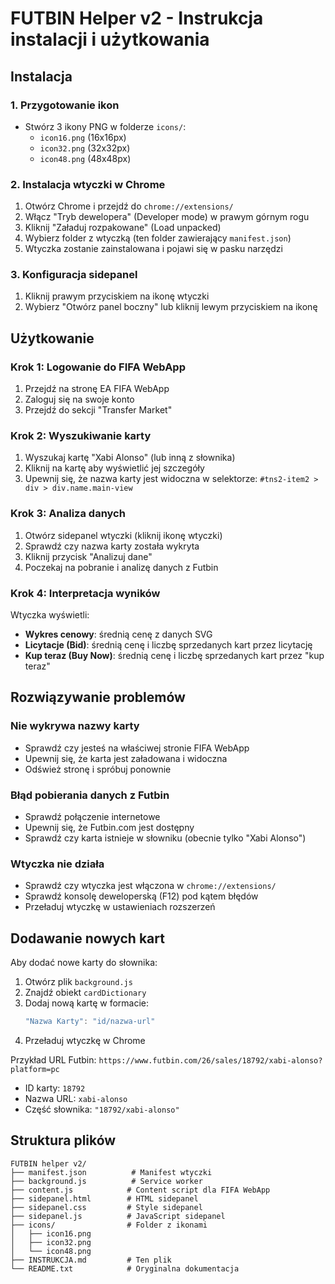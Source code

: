 # FUTBIN Helper v2 - Instrukcja instalacji i użytkowania

## Instalacja

### 1. Przygotowanie ikon
- Stwórz 3 ikony PNG w folderze `icons/`:
  - `icon16.png` (16x16px)
  - `icon32.png` (32x32px) 
  - `icon48.png` (48x48px)

### 2. Instalacja wtyczki w Chrome
1. Otwórz Chrome i przejdź do `chrome://extensions/`
2. Włącz "Tryb dewelopera" (Developer mode) w prawym górnym rogu
3. Kliknij "Załaduj rozpakowane" (Load unpacked)
4. Wybierz folder z wtyczką (ten folder zawierający `manifest.json`)
5. Wtyczka zostanie zainstalowana i pojawi się w pasku narzędzi

### 3. Konfiguracja sidepanel
1. Kliknij prawym przyciskiem na ikonę wtyczki
2. Wybierz "Otwórz panel boczny" lub kliknij lewym przyciskiem na ikonę

## Użytkowanie

### Krok 1: Logowanie do FIFA WebApp
1. Przejdź na stronę EA FIFA WebApp
2. Zaloguj się na swoje konto
3. Przejdź do sekcji "Transfer Market"

### Krok 2: Wyszukiwanie karty
1. Wyszukaj kartę "Xabi Alonso" (lub inną z słownika)
2. Kliknij na kartę aby wyświetlić jej szczegóły
3. Upewnij się, że nazwa karty jest widoczna w selektorze: `#tns2-item2 > div > div.name.main-view`

### Krok 3: Analiza danych
1. Otwórz sidepanel wtyczki (kliknij ikonę wtyczki)
2. Sprawdź czy nazwa karty została wykryta
3. Kliknij przycisk "Analizuj dane"
4. Poczekaj na pobranie i analizę danych z Futbin

### Krok 4: Interpretacja wyników
Wtyczka wyświetli:
- **Wykres cenowy**: średnią cenę z danych SVG
- **Licytacje (Bid)**: średnią cenę i liczbę sprzedanych kart przez licytację
- **Kup teraz (Buy Now)**: średnią cenę i liczbę sprzedanych kart przez "kup teraz"

## Rozwiązywanie problemów

### Nie wykrywa nazwy karty
- Sprawdź czy jesteś na właściwej stronie FIFA WebApp
- Upewnij się, że karta jest załadowana i widoczna
- Odśwież stronę i spróbuj ponownie

### Błąd pobierania danych z Futbin
- Sprawdź połączenie internetowe
- Upewnij się, że Futbin.com jest dostępny
- Sprawdź czy karta istnieje w słowniku (obecnie tylko "Xabi Alonso")

### Wtyczka nie działa
- Sprawdź czy wtyczka jest włączona w `chrome://extensions/`
- Sprawdź konsolę deweloperską (F12) pod kątem błędów
- Przeładuj wtyczkę w ustawieniach rozszerzeń

## Dodawanie nowych kart

Aby dodać nowe karty do słownika:
1. Otwórz plik `background.js`
2. Znajdź obiekt `cardDictionary`
3. Dodaj nową kartę w formacie:
   ```javascript
   "Nazwa Karty": "id/nazwa-url"
   ```
4. Przeładuj wtyczkę w Chrome

Przykład URL Futbin: `https://www.futbin.com/26/sales/18792/xabi-alonso?platform=pc`
- ID karty: `18792`
- Nazwa URL: `xabi-alonso`
- Część słownika: `"18792/xabi-alonso"`

## Struktura plików

```
FUTBIN helper v2/
├── manifest.json          # Manifest wtyczki
├── background.js          # Service worker
├── content.js            # Content script dla FIFA WebApp
├── sidepanel.html        # HTML sidepanel
├── sidepanel.css         # Style sidepanel
├── sidepanel.js          # JavaScript sidepanel
├── icons/                # Folder z ikonami
│   ├── icon16.png
│   ├── icon32.png
│   └── icon48.png
├── INSTRUKCJA.md         # Ten plik
└── README.txt            # Oryginalna dokumentacja
```
